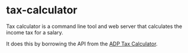 # tax-calculator

Tax calculator is a command line tool and web server that calculates the income tax for a salary.

It does this by borrowing the API from the [ADP Tax Calculator].

[ADP Tax Calculator]: https://www.adp.com/resources/tools/calculators/salary-paycheck-calculator.aspx
